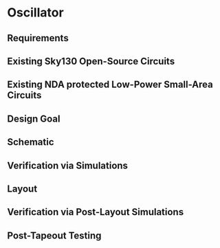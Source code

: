 # Oscillator

## Requirements

## Existing Sky130 Open-Source Circuits

## Existing NDA protected Low-Power Small-Area Circuits

## Design Goal

## Schematic

## Verification via Simulations

## Layout

## Verification via Post-Layout Simulations

## Post-Tapeout Testing

